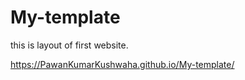 # My-template

this is layout of first website.

https://PawanKumarKushwaha.github.io/My-template/

